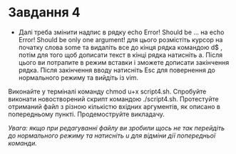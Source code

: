# Завдання 4

* Далі треба змінити надпис в рядку echo Error! Should be ... на echo Error! Should be only one argument! для цього розмістіть курсор на початку слова some та видаліть все до кінця рядка командою d$ , потім для того щоб дописати текст в кінці рядка натисніть a. Після цього ви потрапите в режим вставки і зможете дописати закінчення рядка. Після закінчення вводу натисніть Esc для повернення до нормального режиму та вийдіть із vim. 

Виконайте у терміналі команду chmod u+x script4.sh. Спробуйте виконати новостворений скрипт командою ./script4.sh. Протестуйте отриманий файл з різною кількістю вхідних аргументів, як описано в попередньому пункті. Продемоструйте викладачу.

*Увага: якщо при редагуванні файлу ви зробили щось не так перейдіть до нормального режиму та натисніть u для відміни дії попередньої команди.*
